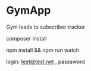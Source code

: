 # GymApp
Gym leads to subscriber tracker

composer install

npm install && npm run watch

 login: test@test.net ,  passsword
